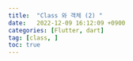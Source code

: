 ```yaml
---
title:  "Class 와 객체 (2) "  
date:   2022-12-09 16:12:09 +0900
categories: [Flutter, dart]
tag: [class, ]
toc: true
---
```


